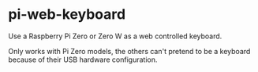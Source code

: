 # pi-web-keyboard

Use a Raspberry Pi Zero or Zero W as a web controlled keyboard.

Only works with Pi Zero models, the others can't pretend to be a keyboard because of their USB hardware configuration.